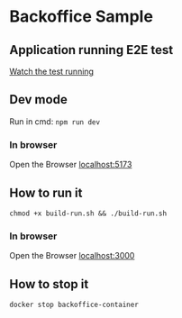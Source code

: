 # Backoffice Sample

## Application running E2E test

[Watch the test running](./cypress/videos/Login.cy.js.mp4)

## Dev mode
Run in cmd: ```npm run dev```

### In browser
Open the Browser [localhost:5173](http://localhost:5173)


## How to run it
```chmod +x build-run.sh && ./build-run.sh```

### In browser
Open the Browser [localhost:3000](http://localhost:3000)


## How to stop it

```docker stop backoffice-container```
